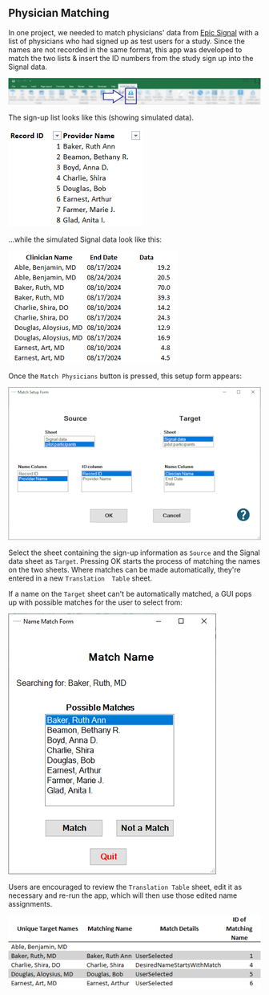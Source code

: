 ## Physician Matching

In one project, we needed to match physicians' data from [Epic Signal](https://signal.epic.com/?application=1&pageType=1&targetID=607286) with a list of physicians who had signed up as test users for a study. Since the names are not recorded in the same format, this app was developed to match the two lists & insert the ID numbers from the study sign up into the Signal data.

![image info](./toolbar.png)

The sign-up list looks like this (showing simulated data).

![image info](./names_sheet.png)

...while the simulated Signal data look like this:

![image info](./data_sheet.png)

Once the `Match Physicians` button is pressed, this setup form appears:

![image info](./setup.png)

Select the sheet containing the sign-up information as `Source` and the Signal data sheet as `Target`. Pressing OK starts the process of matching the names on the two sheets. Where matches can be made automatically, they're entered in a new `Translation  Table` sheet. 

If a name on the `Target` sheet can't be automatically matched, a GUI pops up with possible matches for the user to select from:

![image info](./name_match.png)

Users are encouraged to review the `Translation Table` sheet, edit it as necessary and re-run the app, which will then use those edited name assignments.

![image info](./translation_table.png)
